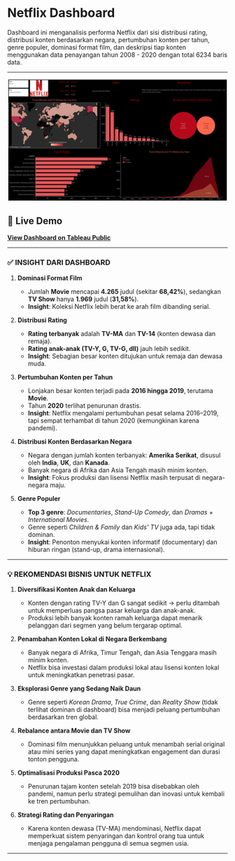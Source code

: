 # Netflix Dashboard
Dashboard ini menganalisis performa Netflix dari sisi distribusi rating, distribusi konten berdasarkan negara, pertumbuhan konten per tahun, genre populer, dominasi format film, dan deskripsi tiap konten menggunakan data penayangan tahun 2008 - 2020 dengan total 6234 baris data.

---
![Dashboard Preview](Netflix_Dashboard.png)

## 🔗 Live Demo
[**View Dashboard on Tableau Public**](https://public.tableau.com/views/Netflix_17137145475610/Dashboard1?:language=en-US&:sid=&:redirect=auth&:display_count=n&:origin=viz_share_link)

---

### ✅ **INSIGHT DARI DASHBOARD**

1. **Dominasi Format Film**

   * Jumlah **Movie** mencapai **4.265** judul (sekitar **68,42%**), sedangkan **TV Show** hanya **1.969** judul (**31,58%**).
   * **Insight**: Koleksi Netflix lebih berat ke arah film dibanding serial.

2. **Distribusi Rating**

   * **Rating terbanyak** adalah **TV-MA** dan **TV-14** (konten dewasa dan remaja).
   * **Rating anak-anak (TV-Y, G, TV-G, dll)** jauh lebih sedikit.
   * **Insight**: Sebagian besar konten ditujukan untuk remaja dan dewasa muda.

3. **Pertumbuhan Konten per Tahun**

   * Lonjakan besar konten terjadi pada **2016 hingga 2019**, terutama **Movie**.
   * Tahun **2020** terlihat penurunan drastis.
   * **Insight**: Netflix mengalami pertumbuhan pesat selama 2016–2019, tapi sempat terhambat di tahun 2020 (kemungkinan karena pandemi).

4. **Distribusi Konten Berdasarkan Negara**

   * Negara dengan jumlah konten terbanyak: **Amerika Serikat**, disusul oleh **India**, **UK**, dan **Kanada**.
   * Banyak negara di Afrika dan Asia Tengah masih minim konten.
   * **Insight**: Fokus produksi dan lisensi Netflix masih terpusat di negara-negara maju.

5. **Genre Populer**

   * **Top 3 genre**: *Documentaries*, *Stand-Up Comedy*, dan *Dramas + International Movies*.
   * Genre seperti *Children & Family* dan *Kids’ TV* juga ada, tapi tidak dominan.
   * **Insight**: Penonton menyukai konten informatif (documentary) dan hiburan ringan (stand-up, drama internasional).

---

### 💡 **REKOMENDASI BISNIS UNTUK NETFLIX**

1. **Diversifikasi Konten Anak dan Keluarga**

   * Konten dengan rating TV-Y dan G sangat sedikit → perlu ditambah untuk memperluas pangsa pasar keluarga dan anak-anak.
   * Produksi lebih banyak konten ramah keluarga dapat menarik pelanggan dari segmen yang belum tergarap optimal.

2. **Penambahan Konten Lokal di Negara Berkembang**

   * Banyak negara di Afrika, Timur Tengah, dan Asia Tenggara masih minim konten.
   * Netflix bisa investasi dalam produksi lokal atau lisensi konten lokal untuk meningkatkan penetrasi pasar.

3. **Eksplorasi Genre yang Sedang Naik Daun**

   * Genre seperti *Korean Drama*, *True Crime*, dan *Reality Show* (tidak terlihat dominan di dashboard) bisa menjadi peluang pertumbuhan berdasarkan tren global.

4. **Rebalance antara Movie dan TV Show**

   * Dominasi film menunjukkan peluang untuk menambah serial original atau mini series yang dapat meningkatkan engagement dan durasi tonton pengguna.

5. **Optimalisasi Produksi Pasca 2020**

   * Penurunan tajam konten setelah 2019 bisa disebabkan oleh pandemi, namun perlu strategi pemulihan dan inovasi untuk kembali ke tren pertumbuhan.

6. **Strategi Rating dan Penyaringan**

   * Karena konten dewasa (TV-MA) mendominasi, Netflix dapat memperkuat sistem penyaringan dan kontrol orang tua untuk menjaga pengalaman pengguna di semua segmen usia.

---
